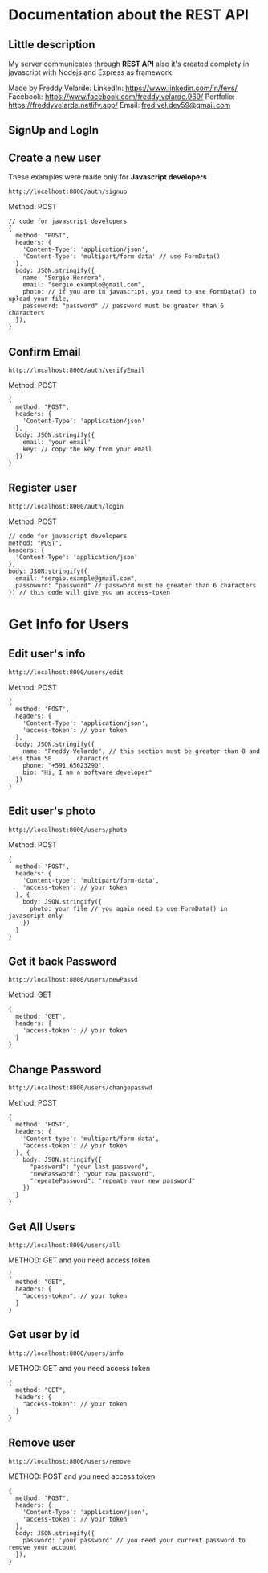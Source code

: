 # Documentation about the REST API

## Little description
My server communicates through **REST API** also it's created complety in javascript with Nodejs and Express as framework.

Made by Freddy Velarde:
  LinkedIn: https://www.linkedin.com/in/fevs/
  Facebook: https://www.facebook.com/freddy.velarde.969/
  Portfolio: https://freddyvelarde.netlify.app/
  Email: fred.vel.dev59@gmail.com

## SignUp and LogIn

## Create a new user

These examples were made only for **Javascript developers**

    http://localhost:8000/auth/signup 
    
Method: POST
    
    // code for javascript developers
    {
      method: "POST",
      headers: {
        'Content-Type': 'application/json',
        'Content-Type': 'multipart/form-data' // use FormData()        
      },
      body: JSON.stringify({
        name: "Sergio Herrera",
        email: "sergio.example@gmail.com",
        photo: // if you are in javascript, you need to use FormData() to upload your file,
        passoword: "password" // password must be greater than 6 characters
      }),
    }

## Confirm Email

    http://localhost:8000/auth/verifyEmail
    
Method: POST
    
    {
      method: "POST",
      headers: {
        'Content-Type': 'application/json'
      },
      body: JSON.stringify({
        email: 'your email'
        key: // copy the key from your email
      })  
    }
    

## Register user

    http://localhost:8000/auth/login 
    
Method: POST
    
    // code for javascript developers
    method: "POST",
    headers: {
      'Content-Type': 'application/json'
    },
    body: JSON.stringify({
      email: "sergio.example@gmail.com",
      passoword: "password" // password must be greater than 6 characters
    }) // this code will give you an access-token 


# Get Info for Users

## Edit user's info

    http://localhost:8000/users/edit
    
Method: POST
    
    {
      method: 'POST',
      headers: {
        'Content-Type': 'application/json',
        'access-token': // your token        
      },
      body: JSON.stringify({
        name: "Freddy Velarde", // this section must be greater than 8 and less than 50       charactrs
        phone: "+591 65623290",
        bio: "Hi, I am a software developer" 
      })
    }
    

## Edit user's photo

    http://localhost:8000/users/photo
    
Method: POST
    
    { 
      method: 'POST',
      headers: {
        'Content-type': 'multipart/form-data',
        'access-token': // your token
      }, {
        body: JSON.stringify({
          photo: your file // you again need to use FormData() in javascript only 
        })
      }
    }

## Get it back Password 

    http://localhost:8000/users/newPassd
    
Method: GET

    {
      method: 'GET',
      headers: {
        'access-token': // your token
      }
    }    


## Change Password

    http://localhost:8000/users/changepasswd
    
Method: POST
    
    { 
      method: 'POST',
      headers: {
        'Content-type': 'multipart/form-data',
        'access-token': // your token
      }, {
        body: JSON.stringify({
          "password": "your last password",
          "newPassword": "your naw password",
          "repeatePassword": "repeate your new password"
        })
      }
    }

    

## Get All Users

    http://localhost:8000/users/all

METHOD: GET  and you need access token

    {
      method: "GET",
      headers: {
        "access-token": // your token
      }
    }

## Get user by id 

    http://localhost:8000/users/info

METHOD: GET  and you need access token

    {
      method: "GET",
      headers: {
        "access-token": // your token
      }
    }

## Remove user

    http://localhost:8000/users/remove

METHOD: POST  and you need access token

    {
      method: "POST",
      headers: {
        'Content-Type': 'application/json',
        'access-token': // your token
      },
      body: JSON.stringify({
        password: 'your password' // you need your current password to remove your account
      }),
    }


